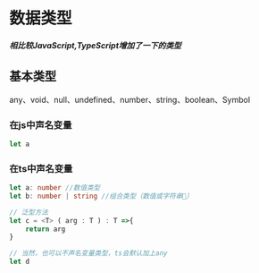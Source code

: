 # 数据类型
#### *相比较JavaScript,TypeScript增加了一下的类型*
## 基本类型
any、void、null、undefined、number、string、boolean、Symbol

### 在js中声名变量
```JavaScript
let a
```
### 在ts中声名变量
```TypeScript
let a: number //数值类型
let b: number | string //组合类型（数值或字符串）

// 泛型方法
let c = <T> ( arg : T ) : T =>{
    return arg
}

// 当然，也可以不声名变量类型，ts会默认加上any
let d
```